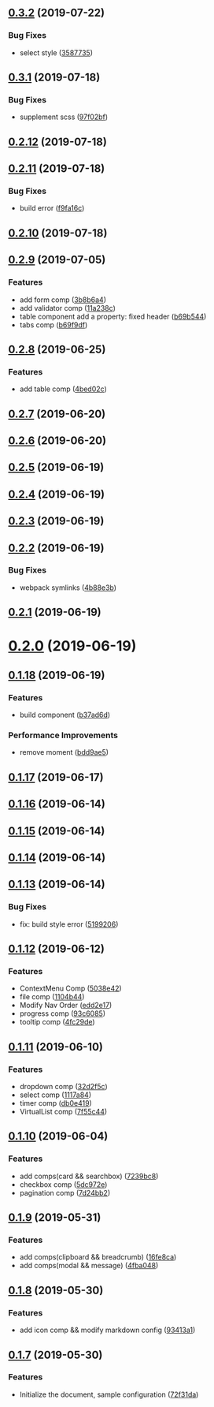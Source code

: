 ## [0.3.2](https://github.com/minteliuwm/ndc-ui/compare/v0.3.1...v0.3.2) (2019-07-22)


### Bug Fixes

* select style ([3587735](https://github.com/minteliuwm/ndc-ui/commit/3587735))



## [0.3.1](https://github.com/minteliuwm/ndc-ui/compare/v0.2.12...v0.3.1) (2019-07-18)


### Bug Fixes

* supplement scss ([97f02bf](https://github.com/minteliuwm/ndc-ui/commit/97f02bf))



## [0.2.12](https://github.com/minteliuwm/ndc-ui/compare/v0.2.11...v0.2.12) (2019-07-18)



## [0.2.11](https://github.com/minteliuwm/ndc-ui/compare/v0.2.10...v0.2.11) (2019-07-18)


### Bug Fixes

* build error ([f9fa16c](https://github.com/minteliuwm/ndc-ui/commit/f9fa16c))



## [0.2.10](https://github.com/minteliuwm/ndc-ui/compare/v0.2.9...v0.2.10) (2019-07-18)



## [0.2.9](https://github.com/minteliuwm/ndc-ui/compare/v0.2.8...v0.2.9) (2019-07-05)


### Features

* add form comp ([3b8b6a4](https://github.com/minteliuwm/ndc-ui/commit/3b8b6a4))
* add validator comp ([11a238c](https://github.com/minteliuwm/ndc-ui/commit/11a238c))
* table component add a property: fixed header ([b69b544](https://github.com/minteliuwm/ndc-ui/commit/b69b544))
* tabs comp ([b69f9df](https://github.com/minteliuwm/ndc-ui/commit/b69f9df))



## [0.2.8](https://github.com/minteliuwm/ndc-ui/compare/v0.2.7...v0.2.8) (2019-06-25)


### Features

* add table comp ([4bed02c](https://github.com/minteliuwm/ndc-ui/commit/4bed02c))



## [0.2.7](https://github.com/minteliuwm/ndc-ui/compare/v0.2.6...v0.2.7) (2019-06-20)



## [0.2.6](https://github.com/minteliuwm/ndc-ui/compare/v0.2.5...v0.2.6) (2019-06-20)



## [0.2.5](https://github.com/minteliuwm/ndc-ui/compare/v0.2.4...v0.2.5) (2019-06-19)



## [0.2.4](https://github.com/minteliuwm/ndc-ui/compare/v0.2.3...v0.2.4) (2019-06-19)



## [0.2.3](https://github.com/minteliuwm/ndc-ui/compare/v0.2.2...v0.2.3) (2019-06-19)



## [0.2.2](https://github.com/minteliuwm/ndc-ui/compare/v0.2.1...v0.2.2) (2019-06-19)


### Bug Fixes

* webpack symlinks ([4b88e3b](https://github.com/minteliuwm/ndc-ui/commit/4b88e3b))



## [0.2.1](https://github.com/minteliuwm/ndc-ui/compare/v0.2.0...v0.2.1) (2019-06-19)



# [0.2.0](https://github.com/minteliuwm/ndc-ui/compare/v0.1.18...v0.2.0) (2019-06-19)



## [0.1.18](https://github.com/minteliuwm/ndc-ui/compare/v0.1.17...v0.1.18) (2019-06-19)


### Features

* build component ([b37ad6d](https://github.com/minteliuwm/ndc-ui/commit/b37ad6d))


### Performance Improvements

* remove moment ([bdd9ae5](https://github.com/minteliuwm/ndc-ui/commit/bdd9ae5))



## [0.1.17](https://github.com/minteliuwm/ndc-ui/compare/v0.1.16...v0.1.17) (2019-06-17)



## [0.1.16](https://github.com/minteliuwm/ndc-ui/compare/v0.1.15...v0.1.16) (2019-06-14)



## [0.1.15](https://github.com/minteliuwm/ndc-ui/compare/v0.1.14...v0.1.15) (2019-06-14)



## [0.1.14](https://github.com/minteliuwm/ndc-ui/compare/v0.1.13...v0.1.14) (2019-06-14)



## [0.1.13](https://github.com/minteliuwm/ndc-ui/compare/v0.1.12...v0.1.13) (2019-06-14)


### Bug Fixes

* fix: build style error ([5199206](https://github.com/minteliuwm/ndc-ui/commit/5199206))



## [0.1.12](https://github.com/minteliuwm/ndc-ui/compare/v0.1.11...v0.1.12) (2019-06-12)


### Features

* ContextMenu Comp ([5038e42](https://github.com/minteliuwm/ndc-ui/commit/5038e42))
* file comp ([1104b44](https://github.com/minteliuwm/ndc-ui/commit/1104b44))
* Modify Nav Order ([edd2e17](https://github.com/minteliuwm/ndc-ui/commit/edd2e17))
* progress comp ([93c6085](https://github.com/minteliuwm/ndc-ui/commit/93c6085))
* tooltip comp ([4fc29de](https://github.com/minteliuwm/ndc-ui/commit/4fc29de))



## [0.1.11](https://github.com/minteliuwm/ndc-ui/compare/v0.1.10...v0.1.11) (2019-06-10)


### Features

* dropdown comp ([32d2f5c](https://github.com/minteliuwm/ndc-ui/commit/32d2f5c))
* select comp ([1117a84](https://github.com/minteliuwm/ndc-ui/commit/1117a84))
* timer comp ([db0e419](https://github.com/minteliuwm/ndc-ui/commit/db0e419))
* VirtualList comp ([7f55c44](https://github.com/minteliuwm/ndc-ui/commit/7f55c44))



## [0.1.10](https://github.com/minteliuwm/ndc-ui/compare/v0.1.9...v0.1.10) (2019-06-04)


### Features

* add comps(card && searchbox) ([7239bc8](https://github.com/minteliuwm/ndc-ui/commit/7239bc8))
* checkbox comp ([5dc972e](https://github.com/minteliuwm/ndc-ui/commit/5dc972e))
* pagination comp ([7d24bb2](https://github.com/minteliuwm/ndc-ui/commit/7d24bb2))



## [0.1.9](https://github.com/minteliuwm/ndc-ui/compare/v0.1.8...v0.1.9) (2019-05-31)


### Features

* add comps(clipboard && breadcrumb) ([16fe8ca](https://github.com/minteliuwm/ndc-ui/commit/16fe8ca))
* add comps(modal && message) ([4fba048](https://github.com/minteliuwm/ndc-ui/commit/4fba048))



## [0.1.8](https://github.com/minteliuwm/ndc-ui/compare/v0.1.7...v0.1.8) (2019-05-30)


### Features

* add icon comp && modify markdown config ([93413a1](https://github.com/minteliuwm/ndc-ui/commit/93413a1))



## [0.1.7](https://github.com/minteliuwm/ndc-ui/compare/72f31da...v0.1.7) (2019-05-30)


### Features

* Initialize the document, sample configuration ([72f31da](https://github.com/minteliuwm/ndc-ui/commit/72f31da))



